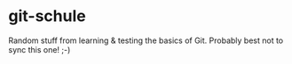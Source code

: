 # git-schule
Random stuff from learning &amp; testing the basics of Git. Probably best not to sync this one! ;-)
